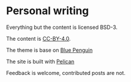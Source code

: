 # Personal writing

Everything but the content is licensed BSD-3.

The content is [CC-BY-4.0](https://creativecommons.org/licenses/by/4.0/legalcode).

The theme is base on [Blue Penguin](https://github.com/jody-frankowski/blue-penguin)

The site is built with [Pelican](http://getpelican.com)

Feedback is welcome, contributed posts are not.
